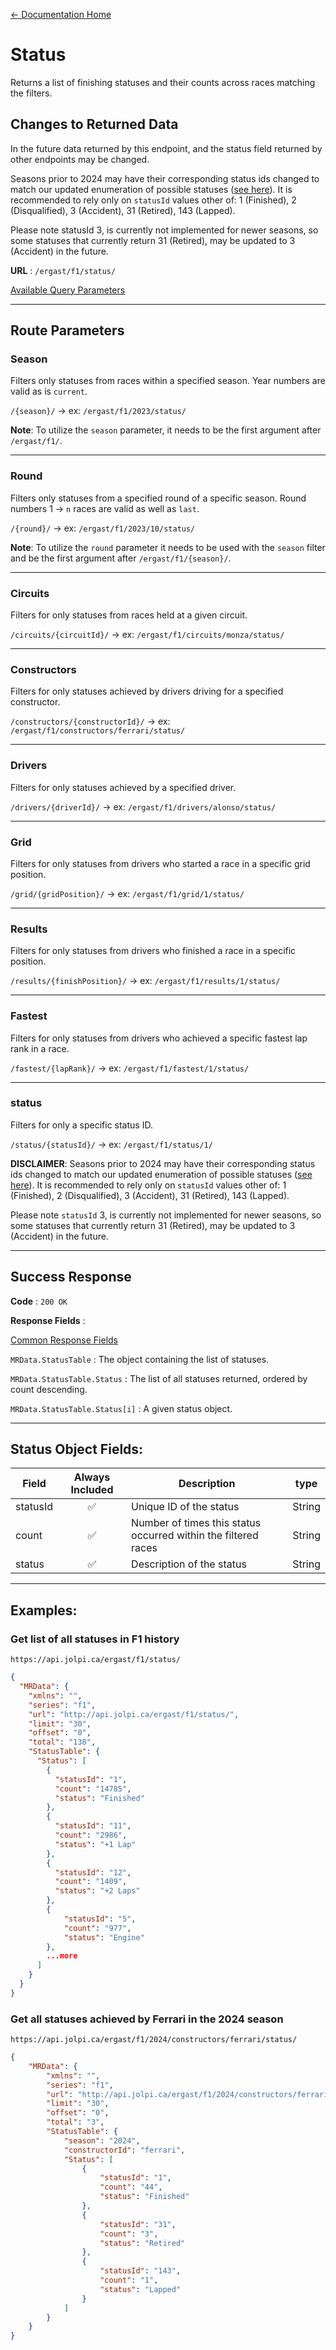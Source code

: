 [← Documentation Home](/docs/README.md)
# Status

Returns a list of finishing statuses and their counts across races matching the filters.

## Changes to Returned Data

In the future data returned by this endpoint, and the status field returned by other endpoints may be changed.

Seasons prior to 2024 may have their corresponding status ids changed to match our updated enumeration of possible statuses ([see here](https://github.com/jolpica/jolpica-f1/blob/71f12b1c9637aa838926abcb6f4840fbfac4d87c/jolpica/formula_one/models/session.py#L64-L71)). It is recommended to rely only on `statusId` values other of: 1 (Finished), 2 (Disqualified), 3 (Accident), 31 (Retired), 143 (Lapped).

Please note statusId 3, is currently not implemented for newer seasons, so some statuses that currently return 31 (Retired), may be updated to 3 (Accident) in the future.

**URL** : `/ergast/f1/status/`

[Available Query Parameters](/docs/README.md#query-parameters)

---

## Route Parameters

### Season

Filters only statuses from races within a specified season. Year numbers are valid as is `current`.

`/{season}/` -> ex: `/ergast/f1/2023/status/`

**Note**: To utilize the `season` parameter, it needs to be the first argument after `/ergast/f1/`.

---

### Round

Filters only statuses from a specified round of a specific season. Round numbers 1 -> `n` races are valid as well as `last`.

`/{round}/` -> ex: `/ergast/f1/2023/10/status/`

**Note**: To utilize the `round` parameter it needs to be used with the `season` filter and be the first argument after `/ergast/f1/{season}/`.

---

### Circuits

Filters for only statuses from races held at a given circuit.

`/circuits/{circuitId}/` -> ex: `/ergast/f1/circuits/monza/status/`

---

### Constructors

Filters for only statuses achieved by drivers driving for a specified constructor.

`/constructors/{constructorId}/` -> ex: `/ergast/f1/constructors/ferrari/status/`

---

### Drivers

Filters for only statuses achieved by a specified driver.

`/drivers/{driverId}/` -> ex: `/ergast/f1/drivers/alonso/status/`

---

### Grid

Filters for only statuses from drivers who started a race in a specific grid position.

`/grid/{gridPosition}/` -> ex: `/ergast/f1/grid/1/status/`

---

### Results

Filters for only statuses from drivers who finished a race in a specific position.

`/results/{finishPosition}/` -> ex: `/ergast/f1/results/1/status/`

---

### Fastest

Filters for only statuses from drivers who achieved a specific fastest lap rank in a race.

`/fastest/{lapRank}/` -> ex: `/ergast/f1/fastest/1/status/`

---

### status

Filters for only a specific status ID.

`/status/{statusId}/` -> ex: `/ergast/f1/status/1/`

**DISCLAIMER**: Seasons prior to 2024 may have their corresponding status ids changed to match our updated enumeration of possible statuses ([see here](https://github.com/jolpica/jolpica-f1/blob/71f12b1c9637aa838926abcb6f4840fbfac4d87c/jolpica/formula_one/models/session.py#L64-L71)). It is recommended to rely only on `statusId` values other of: 1 (Finished), 2 (Disqualified), 3 (Accident), 31 (Retired), 143 (Lapped).

Please note `statusId` 3, is currently not implemented for newer seasons, so some statuses that currently return 31 (Retired), may be updated to 3 (Accident) in the future.

---

## Success Response

**Code** : `200 OK`

**Response Fields** :

[Common Response Fields](/docs/README.md#common-response-fields)

`MRData.StatusTable` : The object containing the list of statuses.

`MRData.StatusTable.Status` : The list of all statuses returned, ordered by count descending.

`MRData.StatusTable.Status[i]` : A given status object.

---

## Status Object Fields:

|Field|Always Included|Description|type|
|---|:---:|---|---|
|statusId|✅|Unique ID of the status|String
|count|✅|Number of times this status occurred within the filtered races|String
|status|✅|Description of the status|String

---

## Examples:

### Get list of all statuses in F1 history

`https://api.jolpi.ca/ergast/f1/status/`

```json
{
  "MRData": {
    "xmlns": "",
    "series": "f1",
    "url": "http://api.jolpi.ca/ergast/f1/status/",
    "limit": "30",
    "offset": "0",
    "total": "138",
    "StatusTable": {
      "Status": [
        {
          "statusId": "1",
          "count": "14785",
          "status": "Finished"
        },
        {
          "statusId": "11",
          "count": "2986",
          "status": "+1 Lap"
        },
        {
          "statusId": "12",
          "count": "1409",
          "status": "+2 Laps"
        },
        {
            "statusId": "5",
            "count": "977",
            "status": "Engine"
        },
        ...more
      ]
    }
  }
}
```

### Get all statuses achieved by Ferrari in the 2024 season

`https://api.jolpi.ca/ergast/f1/2024/constructors/ferrari/status/`

```json
{
    "MRData": {
        "xmlns": "",
        "series": "f1",
        "url": "http://api.jolpi.ca/ergast/f1/2024/constructors/ferrari/status/",
        "limit": "30",
        "offset": "0",
        "total": "3",
        "StatusTable": {
            "season": "2024",
            "constructorId": "ferrari",
            "Status": [
                {
                    "statusId": "1",
                    "count": "44",
                    "status": "Finished"
                },
                {
                    "statusId": "31",
                    "count": "3",
                    "status": "Retired"
                },
                {
                    "statusId": "143",
                    "count": "1",
                    "status": "Lapped"
                }
            ]
        }
    }
}
```